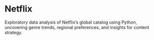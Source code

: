 # Netflix
Exploratory data analysis of Netflix’s global catalog using Python, uncovering genre trends, regional preferences, and insights for content strategy.
